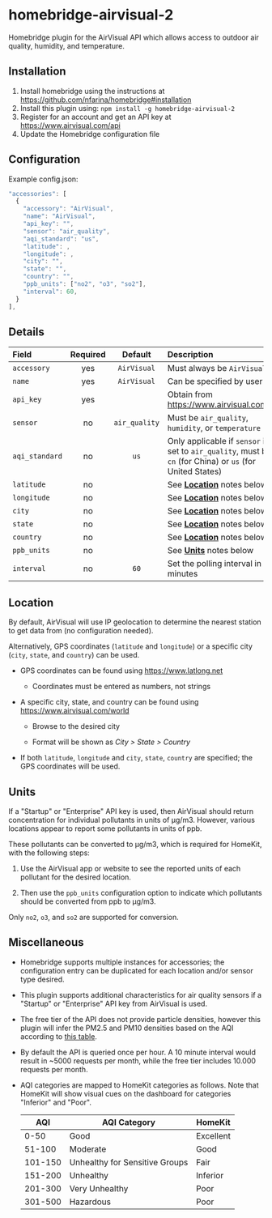 # homebridge-airvisual-2

Homebridge plugin for the AirVisual API which allows access to outdoor air quality, humidity, and temperature.

## Installation

1. Install homebridge using the instructions at https://github.com/nfarina/homebridge#installation
2. Install this plugin using: `npm install -g homebridge-airvisual-2`
3. Register for an account and get an API key at https://www.airvisual.com/api
4. Update the Homebridge configuration file

## Configuration

Example config.json:

```js
"accessories": [
  {
    "accessory": "AirVisual",
    "name": "AirVisual",
    "api_key": "",
    "sensor": "air_quality",
    "aqi_standard": "us",
    "latitude": ,
    "longitude": ,
    "city": "",
    "state": "",
    "country": "",
    "ppb_units": ["no2", "o3", "so2"],
    "interval": 60,
  }
],
```

## Details

Field | Required | Default | Description
:--- | :---: | :---: | :---
`accessory` | yes | `AirVisual` | Must always be `AirVisual`
`name` | yes | `AirVisual` | Can be specified by user
`api_key` | yes | | Obtain from https://www.airvisual.com/api
`sensor` | no | `air_quality` | Must be `air_quality`, `humidity`, or `temperature`
`aqi_standard` | no | `us` | Only applicable if `sensor` is set to `air_quality`, must be `cn` (for China) or `us` (for United States) 
`latitude` | no | | See [**Location**](#location) notes below
`longitude` | no | | See [**Location**](#location) notes below
`city` | no | | See [**Location**](#location) notes below
`state` | no | | See [**Location**](#location) notes below
`country` | no | | See [**Location**](#location) notes below
`ppb_units` | no | | See [**Units**](#units) notes below
`interval` | no | `60` | Set the polling interval in minutes 

## Location

By default, AirVisual will use IP geolocation to determine the nearest station to get data from (no configuration needed).

Alternatively, GPS coordinates (`latitude` and `longitude`) or a specific city (`city`, `state`, and `country`) can be used.

* GPS coordinates can be found using https://www.latlong.net

  * Coordinates must be entered as numbers, not strings

* A specific city, state, and country can be found using https://www.airvisual.com/world

  * Browse to the desired city

  * Format will be shown as *City > State > Country*

* If both `latitude`, `longitude` and `city`, `state`, `country` are specified; the GPS coordinates will be used.

## Units

If a "Startup" or "Enterprise" API key is used, then AirVisual should return concentration for individual pollutants in units of µg/m3. However, various locations appear to report some pollutants in units of ppb.

These pollutants can be converted to µg/m3, which is required for HomeKit, with the following steps:

1. Use the AirVisual app or website to see the reported units of each pollutant for the desired location.

2. Then use the `ppb_units` configuration option to indicate which pollutants should be converted from ppb to µg/m3.

Only `no2`, `o3`, and `so2` are supported for conversion.

## Miscellaneous

* Homebridge supports multiple instances for accessories; the configuration entry can be duplicated for each location and/or sensor type desired.

* This plugin supports additional characteristics for air quality sensors if a "Startup" or "Enterprise" API key from AirVisual is used.

* The free tier of the API does not provide particle densities, however this plugin will infer the PM2.5 and PM10 densities based on the AQI according to [this table](https://en.wikipedia.org/wiki/Air_quality_index#Computing_the_AQI).

* By default the API is queried once per hour. A 10 minute interval would result in ~5000 requests per month, while the free tier includes 10.000 requests per month.

* AQI categories are mapped to HomeKit categories as follows. Note that HomeKit will show visual cues on the dashboard for categories "Inferior" and "Poor".

  AQI     | AQI Category                   | HomeKit
  --------|--------------------------------|-----------
  0-50    | Good                           | Excellent
  51-100  | Moderate                       | Good
  101-150 | Unhealthy for Sensitive Groups | Fair
  151-200 | Unhealthy                      | Inferior
  201-300 | Very Unhealthy                 | Poor
  301-500 | Hazardous                      | Poor

